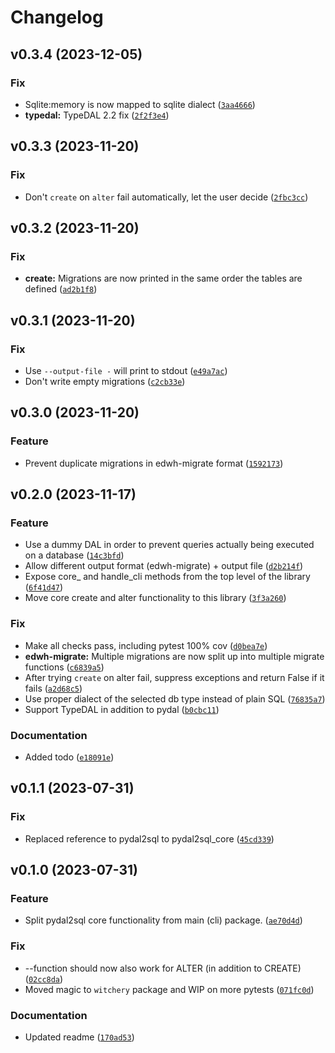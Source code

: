 # Changelog

<!--next-version-placeholder-->

## v0.3.4 (2023-12-05)

### Fix

* Sqlite:memory is now mapped to sqlite dialect ([`3aa4666`](https://github.com/robinvandernoord/pydal2sql-core/commit/3aa466602e6acb771fb63189f74cfa8eaaf398f0))
* **typedal:** TypeDAL 2.2 fix ([`2f2f3e4`](https://github.com/robinvandernoord/pydal2sql-core/commit/2f2f3e446bb714df9d86f8f5b525aeac8cb8dd3d))

## v0.3.3 (2023-11-20)

### Fix

* Don't `create` on `alter` fail automatically, let the user decide ([`2fbc3cc`](https://github.com/robinvandernoord/pydal2sql-core/commit/2fbc3cc0fe085a7aeec466c4f6fb3ce82e96fd72))

## v0.3.2 (2023-11-20)

### Fix

* **create:** Migrations are now printed in the same order the tables are defined ([`ad2b1f8`](https://github.com/robinvandernoord/pydal2sql-core/commit/ad2b1f8e281f425baee1fb2efec84f0850f5c307))

## v0.3.1 (2023-11-20)

### Fix

* Use `--output-file -` will print to stdout ([`e49a7ac`](https://github.com/robinvandernoord/pydal2sql-core/commit/e49a7ac171089fb4c06c38d7eebdff2eda49f8cf))
* Don't write empty migrations ([`c2cb33e`](https://github.com/robinvandernoord/pydal2sql-core/commit/c2cb33ede1db6de95261aa361c66d9e992b0219b))

## v0.3.0 (2023-11-20)

### Feature

* Prevent duplicate migrations in edwh-migrate format ([`1592173`](https://github.com/robinvandernoord/pydal2sql-core/commit/1592173f91dd5ccfab49137ce345dddc44c1fa90))

## v0.2.0 (2023-11-17)

### Feature

* Use a dummy DAL in order to prevent queries actually being executed on a database ([`14c3bfd`](https://github.com/robinvandernoord/pydal2sql-core/commit/14c3bfd94b9953758f0c876e33c76be0fedf3102))
* Allow different output format (edwh-migrate) + output file ([`d2b214f`](https://github.com/robinvandernoord/pydal2sql-core/commit/d2b214f6fbde1970c24dab58c74328ee014efec7))
* Expose core_ and handle_cli methods from the top level of the library ([`6f41d47`](https://github.com/robinvandernoord/pydal2sql-core/commit/6f41d47a0fe3e267d374211eb3591782424a73f2))
* Move core create and alter functionality to this library ([`3f3a260`](https://github.com/robinvandernoord/pydal2sql-core/commit/3f3a260f89bc9c57d83e529fef7920a9faa59349))

### Fix

* Make all checks pass, including pytest 100% cov ([`d0bea7e`](https://github.com/robinvandernoord/pydal2sql-core/commit/d0bea7eadf14c22375682070806001f8a125596d))
* **edwh-migrate:** Multiple migrations are now split up into multiple migrate functions ([`c6839a5`](https://github.com/robinvandernoord/pydal2sql-core/commit/c6839a53f4597baa25703ada537f56ddadc3fd53))
* After trying `create` on alter fail, suppress exceptions and return False if it fails ([`a2d68c5`](https://github.com/robinvandernoord/pydal2sql-core/commit/a2d68c57e3181d4d22efa2e24d8ebf9dc2eccd24))
* Use proper dialect of the selected db type instead of plain SQL ([`76835a7`](https://github.com/robinvandernoord/pydal2sql-core/commit/76835a71cec931b59d121397fc73d99d3395089d))
* Support TypeDAL in addition to pydal ([`b0cbc11`](https://github.com/robinvandernoord/pydal2sql-core/commit/b0cbc117da165bf68b40df9af2eb436d741cc59b))

### Documentation

* Added todo ([`e18091e`](https://github.com/robinvandernoord/pydal2sql-core/commit/e18091ed844e121cbe7b46f94c26174785549a03))

## v0.1.1 (2023-07-31)
### Fix
* Replaced reference to pydal2sql to pydal2sql_core ([`45cd339`](https://github.com/robinvandernoord/pydal2sql-core/commit/45cd339b56c32a928a4b0ac5eb7746c7a905be71))

## v0.1.0 (2023-07-31)

### Feature

* Split pydal2sql core functionality from main (cli) package. ([`ae70d4d`](https://github.com/robinvandernoord/pydal2sql-core/commit/ae70d4d1f755f09c6db80c42c1806984c9a7ad25))

### Fix

* --function should now also work for ALTER (in addition to CREATE) ([`02cc8da`](https://github.com/robinvandernoord/pydal2sql-core/commit/02cc8dafc002db10e1e05a55a6e9664c59d0aac1))
* Moved magic to `witchery` package and WIP on more pytests ([`071fc0d`](https://github.com/robinvandernoord/pydal2sql-core/commit/071fc0d10039cec9fd777880c611f3b8ad12f027))

### Documentation

* Updated readme ([`170ad53`](https://github.com/robinvandernoord/pydal2sql-core/commit/170ad53d66f521263dca7715f12000bb3b458e92))
